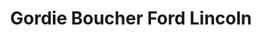 ---
title: "Gordie Boucher Ford Lincoln"
url: /janesville/gordie-boucher-ford-lincoln/
shop: car
---